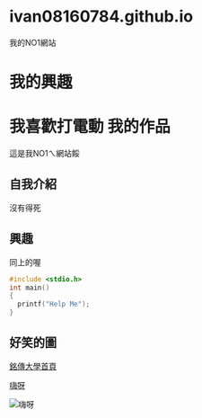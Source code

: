 # ivan08160784.github.io
我的NO1網站

我的興趣
=======
我喜歡打電動
我的作品
=======
這是我NO1ㄟ網站餒
## 自我介紹
沒有得死
## 興趣
同上的喔
```C
#include <stdio.h>
int main()
{
  printf("Help Me");
}
```
## 好笑的圖
[銘傳大學首頁](https://web.mcu.edu.tw)

[嗨呀](https://hips.hearstapps.com/hmg-prod.s3.amazonaws.com/images/sid0053459-1611141045.jpeg?crop=1.00xw:0.889xh;0,0.0769xh&resize=768:*)

![嗨呀](https://hips.hearstapps.com/hmg-prod.s3.amazonaws.com/images/sid0053459-1611141045.jpeg?crop=1.00xw:0.889xh;0,0.0769xh&resize=768:*)
